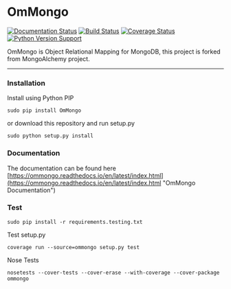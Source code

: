 # OmMongo
[![Documentation Status](https://readthedocs.org/projects/ommongo/badge/?version=latest)](http://ommongo.readthedocs.io/en/latest/?badge=latest)
[![Build Status](https://travis-ci.org/bapakode/OmMongo.svg?branch=master)](https://travis-ci.org/bapakode/OmMongo)
[![Coverage Status](https://coveralls.io/repos/github/bapakode/OmMongo/badge.svg?branch=master)](https://coveralls.io/github/bapakode/OmMongo?branch=master)
[![Python Version Support](https://img.shields.io/badge/python-2.7%20--%203.5-blue.svg)](https://www.python.org/)

OmMongo is Object Relational Mapping for MongoDB, this project is forked from MongoAlchemy project.

--------
### Installation

Install using Python PIP
	
	sudo pip install OmMongo

or download this repository and run setup.py

	sudo python setup.py install

### Documentation

The documentation can be found here [https://ommongo.readthedocs.io/en/latest/index.html](https://ommongo.readthedocs.io/en/latest/index.html "OmMongo Documentation")

### Test

	sudo pip install -r requirements.testing.txt

Test setup.py

	coverage run --source=ommongo setup.py test

Nose Tests

	nosetests --cover-tests --cover-erase --with-coverage --cover-package ommongo
